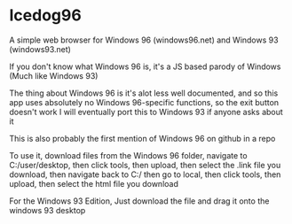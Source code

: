 # Icedog96
A simple web browser for Windows 96 (windows96.net) and Windows 93 (windows93.net)

If you don't know what Windows 96 is, it's a JS based parody of Windows (Much like Windows 93)

The thing about Windows 96 is it's alot less well documented, and so this app uses absolutely no Windows 96-specific functions, so the exit button doesn't work
I will eventually port this to Windows 93 if anyone asks about it

This is also probably the first mention of Windows 96 on github in a repo

To use it, download files from the Windows 96 folder, navigate to C:/user/desktop, then click tools, then upload, then select the .link file you download, then navigate back to C:/ then go to local, then click tools, then upload, then select the html file you download

For the Windows 93 Edition, Just download the file and drag it onto the windows 93 desktop
